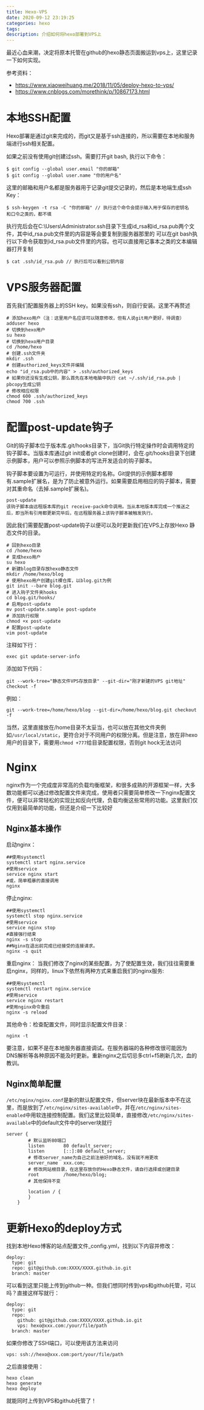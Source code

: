 ```yaml
---
title: Hexo-VPS
date: 2020-09-12 23:19:25
categories: hexo
tags:
description: 介绍如何将hexo部署到VPS上
---
```


最近心血来潮，决定将原本托管在github的hexo静态页面搬运到vps上，这里记录一下如何实现。

参考资料：
- https://www.xiaoweihuang.me/2018/11/05/deploy-hexo-to-vps/
- https://www.cnblogs.com/morethink/p/10867173.html

# 本地SSH配置
Hexo部署是通过git来完成的，而git又是基于ssh连接的，所以需要在本地和服务端进行ssh相关配置。

如果之前没有使用git创建过ssh。需要打开git bash, 执行以下命令：
```
$ git config --global user.email "你的邮箱"
$ git config --global user.name "你的用户名"
```
这里的邮箱和用户名都是服务器用于记录git提交记录的，然后是本地端生成ssh Key：
```
$ ssh-keygen -t rsa -C "你的邮箱" // 执行这个命令会提示输入用于保存的密钥名
和口令之类的，都不填
```
执行完后会在C:\Users\Administrator\.ssh目录下生成id_rsa和id_rsa.pub两个文件，其中id_rsa.pub文件里的内容是等会要复制到服务器那里的
可以在git bash执行以下命令获取到id_rsa.pub文件里的内容。也可以直接用记事本之类的文本编辑器打开复制
```
$ cat .ssh/id_rsa.pub // 执行后可以看到公钥内容
```

# VPS服务器配置
首先我们配置服务器上的SSH key。如果没有ssh，则自行安装。这里不再赘述
```
# 添加hexo用户（注：这里用户名应该可以随意修改，但有人说git用户更好，待调查）
adduser hexo
# 切换到hexo用户
su hexo
# 切换到hexo用户目录
cd /home/hexo
# 创建.ssh文件夹
mkdir .ssh
# 创建authorized_keys文件并编辑
echo "id_rsa.pub中的内容" > .ssh/authorized_keys
# 如果你还没有生成公钥，那么首先在本地电脑中执行 cat ~/.ssh/id_rsa.pub | pbcopy生成公钥
# 修改相应权限
chmod 600 .ssh/authorized_keys
chmod 700 .ssh
```

# 配置post-update钩子
Git的钩子脚本位于版本库.git/hooks目录下，当Git执行特定操作时会调用特定的钩子脚本。当版本库通过git init或者git clone创建时，会在.git/hooks目录下创建示例脚本，用户可以参照示例脚本的写法开发适合的钩子脚本。

钩子脚本要设置为可运行，并使用特定的名称。Git提供的示例脚本都带有.sample扩展名，是为了防止被意外运行。如果需要启用相应的钩子脚本，需要对其重命名（去掉.sample扩展名)。

```
post-update
该钩子脚本由远程版本库的git receive-pack命令调用。当从本地版本库完成一个推送之后，即当所有引用都更新完毕后，在远程服务器上该钩子脚本被触发执行。
```

因此我们需要配置post-update钩子以便可以及时更新我们在VPS上存放Hexo 静态文件的目录。

```
# 回到hexo目录
cd /home/hexo
# 变成hexo用户
su hexo
# 新建blog目录存放hexo静态文件
mkdir /home/hexo/blog
# 使用hexo用户创建git裸仓库，以blog.git为例
git init --bare blog.git
# 进入钩子文件夹hooks
cd blog.git/hooks/
# 启用post-update
mv post-update.sample post-update
# 添加执行权限
chmod +x post-update
# 配置post-update
vim post-update
```

注释如下行：
```
exec git update-server-info
```
添加如下代码：
```
git --work-tree="静态文件VPS存放目录" --git-dir="刚才新建的VPS git地址" checkout -f
```
例如：
```
git --work-tree=/home/hexo/blog --git-dir=/home/hexo/blog.git checkout -f
```

当然，这里直接放在/home目录不太妥当，也可以放在其他文件夹例如```/usr/local/static```，更符合对于不同用户的权限分离。但是注意，放在非hexo用户的目录下，需要用```chmod +777```给目录配置权限，否则git hock无法访问

# Nginx
nginx作为一个完成度非常高的负载均衡框架，和很多成熟的开源框架一样，大多数功能都可以通过修改配置文件来完成，使用者只需要简单修改一下nginx配置文件，便可以非常轻松的实现比如反向代理，负载均衡这些常用的功能。这里我们仅仅用到最简单的功能，但还是介绍一下比较好
## Nginx基本操作
启动nginx：
```
##使用systemctl
systemctl start nginx.service
#使用service
service nginx start
#或，简单粗暴的直接调用
nginx
```
停止nginx:
```
##使用systemctl
systemctl stop nginx.service
#使用service
service nginx stop
#直接强行结束
nginx -s stop
##Nginx在退出前完成已经接受的连接请求。
nginx -s quit
```
重启nginx：
当我们修改了nginx的某些配置，为了使配置生效，我们往往需要重启nginx，同样的，linux下依然有两种方式来重启我们的nginx服务:
```
##使用systemctl
systemctl restart nginx.service
#使用service
service nginx restart
#使用nginx命令重启
nginx -s reload
```
其他命令：检查配置文件，同时显示配置文件目录：
```
nginx -t
```

要注意，如果不是在本地服务器直接调试。在服务器端的各种修改很可能因为DNS解析等各种原因不能及时更新。重新nginx之后切忌多ctrl+f5刷新几次，血的教训。

## Nginx简单配置
`/etc/nginx/nginx.conf`是新的默认配置文件，但server块在最新版本中不在这里，而是放到了`/etc/nginx/sites-available`中，并在`/etc/nginx/sites-enabled`中用软连接控制配置。我们这里比较简单，直接修改`/etc/nginx/sites-available`中的default文件中的server块就行
```
server {
        # 默认监听80端口
        listen       80 default_server;
        listen       [::]:80 default_server;
        # 修改server_name为自己之前注册好的域名，没有就不用更改
        server_name  xxx.com;
        # 修改网站根目录，在这里存放你的Hexo静态文件，请自行选择或创建目录
        root         /home/hexo/blog;
        # 其他保持不变

        location / {
        }
    }
```

# 更新Hexo的deploy方式
找到本地Hexo博客的站点配置文件_config.yml，找到以下内容并修改：
```
deploy:
  type: git
  repo: git@github.com:XXXX/XXXX.github.io.git
  branch: master
```
可以看到这里只能上传到github一种。但我们想同时传到vps和github托管，可以吗？直接这样写就行：
```
deploy:
  type: git
  repo:
    github: git@github.com:XXXX/XXXX.github.io.git
    vps: hexo@xxx.com:/your/file/path
  branch: master
```
如果你修改了SSH端口，可以使用该方法来访问
```
vps: ssh://hexo@xxx.com:port/your/file/path
```

之后直接使用：
```
hexo clean
hexo generate
hexo deploy
```
就能同时上传到VPS和github托管了！